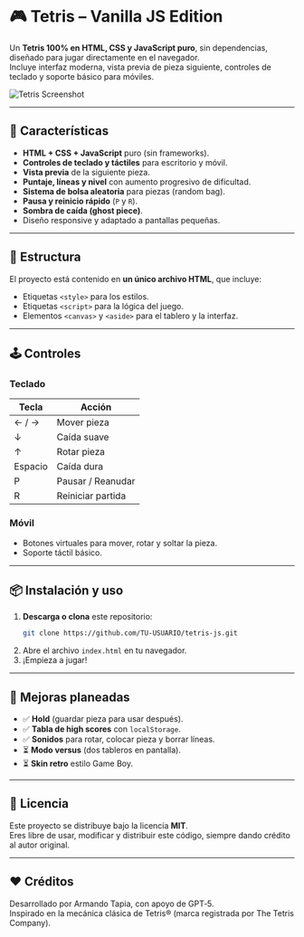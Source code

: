 # 🎮 Tetris – Vanilla JS Edition

Un **Tetris 100% en HTML, CSS y JavaScript puro**, sin dependencias, diseñado para jugar directamente en el navegador.  
Incluye interfaz moderna, vista previa de pieza siguiente, controles de teclado y soporte básico para móviles.

![Tetris Screenshot](./screenshot.png)

---

## 🚀 Características

- **HTML + CSS + JavaScript** puro (sin frameworks).
- **Controles de teclado y táctiles** para escritorio y móvil.
- **Vista previa** de la siguiente pieza.
- **Puntaje, líneas y nivel** con aumento progresivo de dificultad.
- **Sistema de bolsa aleatoria** para piezas (random bag).
- **Pausa y reinicio rápido** (`P` y `R`).
- **Sombra de caída (ghost piece)**.
- Diseño responsive y adaptado a pantallas pequeñas.

---

## 📂 Estructura

El proyecto está contenido en **un único archivo HTML**, que incluye:
- Etiquetas `<style>` para los estilos.
- Etiquetas `<script>` para la lógica del juego.
- Elementos `<canvas>` y `<aside>` para el tablero y la interfaz.

---

## 🕹 Controles

### Teclado
| Tecla       | Acción                |
|-------------|-----------------------|
| ← / →       | Mover pieza           |
| ↓           | Caída suave           |
| ↑           | Rotar pieza           |
| Espacio     | Caída dura             |
| P           | Pausar / Reanudar     |
| R           | Reiniciar partida     |

### Móvil
- Botones virtuales para mover, rotar y soltar la pieza.
- Soporte táctil básico.

---

## 📦 Instalación y uso

1. **Descarga o clona** este repositorio:
   ```bash
   git clone https://github.com/TU-USUARIO/tetris-js.git
   ```
2. Abre el archivo `index.html` en tu navegador.
3. ¡Empieza a jugar!

---

## 📌 Mejoras planeadas
- ✅ **Hold** (guardar pieza para usar después).  
- ✅ **Tabla de high scores** con `localStorage`.  
- ✅ **Sonidos** para rotar, colocar pieza y borrar líneas.  
- ⏳ **Modo versus** (dos tableros en pantalla).  
- ⏳ **Skin retro** estilo Game Boy.

---

## 📝 Licencia

Este proyecto se distribuye bajo la licencia **MIT**.  
Eres libre de usar, modificar y distribuir este código, siempre dando crédito al autor original.

---

## ❤️ Créditos

Desarrollado por Armando Tapia, con apoyo de GPT‑5.  
Inspirado en la mecánica clásica de Tetris® (marca registrada por The Tetris Company).
